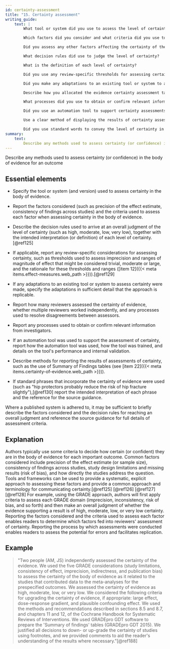 ```yaml
---
id: certainty-assessment
title: "15. Certainty assessment"
writing_guide:
    text: |
        What tool or system did you use to assess the level of certainty or confidence in the evidence?   

        Which factors did you consider and what criteria did you use to assess the precision of the effect estimate and the consistency of the findings across studies?   

        Did you assess any other factors affecting the certainty of the evidence? 

        What decision rules did use to judge the level of certainty?  

        What is the definition of each level of certainty?  

        Did you use any review-specific thresholds for assessing certainty, such as what range of effect size might be considered trivial, moderate or large for this review question? Make sure you give the rationale for choosing these ranges or thresholds. 

        Did you make any adaptations to an existing tool or system to assess evidence certainty?  If so, report what adaptations you made and why.   

        Describe how you allocated the evidence certainty assessment tasks, whether any were done in parallel independently, and how disagreements were resolved between assessors  

        What processes did you use to obtain or confirm relevant information from investigators? 

        Did you use an automation tool to support certainty assessments?  If so, how did it work, how was it trained, and how did you check the accuracy of its performance?  

        Use a clear method of displaying the results of certainty assessments, such as a Summary of Findings table. 

        Did you use standard words to convey the level of certainty in a particular effect size, such as “may” “probably” or “likely” (e.g. “hip protectors probably reduce the risk of hip fracture slightly”). If so, report the intended interpretation of each phrase or word and the reference for the source guidance 
summary:
    text: 
        Describe any methods used to assess certainty (or confidence) in the body of evidence for an outcome.
---
```


Describe any methods used to assess certainty (or confidence) in the body of evidence for an outcome

## Essential elements

-   Specify the tool or system (and version) used to assess certainty in
    the body of evidence.

-   Report the factors considered (such as precision of the effect
    estimate, consistency of findings across studies) and the criteria
    used to assess each factor when assessing certainty in the body of
    evidence.

-   Describe the decision rules used to arrive at an overall judgment of
    the level of certainty (such as high, moderate, low, very low),
    together with the intended interpretation (or definition) of each
    level of certainty.[@ref125]

-   If applicable, report any review-specific considerations for
    assessing certainty, such as thresholds used to assess imprecision
    and ranges of magnitude of effect that might be considered trivial,
    moderate or large, and the rationale for these thresholds and ranges
    ([item 12]({{< meta items.effect-measures.web_path >}})).[@ref129]

-   If any adaptations to an existing tool or system to assess certainty
    were made, specify the adaptations in sufficient detail that the
    approach is replicable.

-   Report how many reviewers assessed the certainty of evidence,
    whether multiple reviewers worked independently, and any processes
    used to resolve disagreements between assessors.

-   Report any processes used to obtain or confirm relevant information
    from investigators.

-   If an automation tool was used to support the assessment of
    certainty, report how the automation tool was used, how the tool was
    trained, and details on the tool's performance and internal
    validation.

-   Describe methods for reporting the results of assessments of
    certainty, such as the use of Summary of Findings tables (see [item 22]({{< meta items.certainty-of-evidence.web_path >}})).

-   If standard phrases that incorporate the certainty of evidence were
    used (such as "hip protectors probably reduce the risk of hip
    fracture slightly"),[@ref130] report the intended interpretation of
    each phrase and the reference for the source guidance.

Where a published system is adhered to, it may be sufficient to briefly
describe the factors considered and the decision rules for reaching an
overall judgment and reference the source guidance for full details of
assessment criteria.

## Explanation 

Authors typically use some criteria to decide how
certain (or confident) they are in the body of evidence for each
important outcome. Common factors considered include precision of the
effect estimate (or sample size), consistency of findings across
studies, study design limitations and missing results (risk of bias),
and how directly the studies address the question. Tools and frameworks
can be used to provide a systematic, explicit approach to assessing
these factors and provide a common approach and terminology for
communicating certainty.[@ref125] [@ref126] [@ref127] [@ref128] For
example, using the GRADE approach, authors will first apply criteria to
assess each GRADE domain (imprecision, inconsistency, risk of bias, and
so forth) and then make an overall judgment of whether the evidence
supporting a result is of high, moderate, low, or very low certainty.
Reporting the factors considered and the criteria used to assess each
factor enables readers to determine which factors fed into reviewers'
assessment of certainty. Reporting the process by which assessments were
conducted enables readers to assess the potential for errors and
facilitates replication.

## Example

> "Two people (AM, JS) independently assessed the certainty of the
evidence. We used the five GRADE considerations (study limitations,
consistency of effect, imprecision, indirectness, and publication bias)
to assess the certainty of the body of evidence as it related to the
studies that contributed data to the meta-analyses for the prespecified
outcomes. We assessed the certainty of evidence as high, moderate, low,
or very low. We considered the following criteria for upgrading the
certainty of evidence, if appropriate: large effect, dose-response
gradient, and plausible confounding effect. We used the methods and
recommendations described in sections 8.5 and 8.7, and chapters 11 and
12, of the Cochrane Handbook for Systematic Reviews of Interventions. We
used GRADEpro GDT software to prepare the \'Summary of findings\' tables
(GRADEpro GDT 2015). We justified all decisions to down- or up-grade the
certainty of studies using footnotes, and we provided comments to aid
the reader's understanding of the results where necessary."[@ref188]